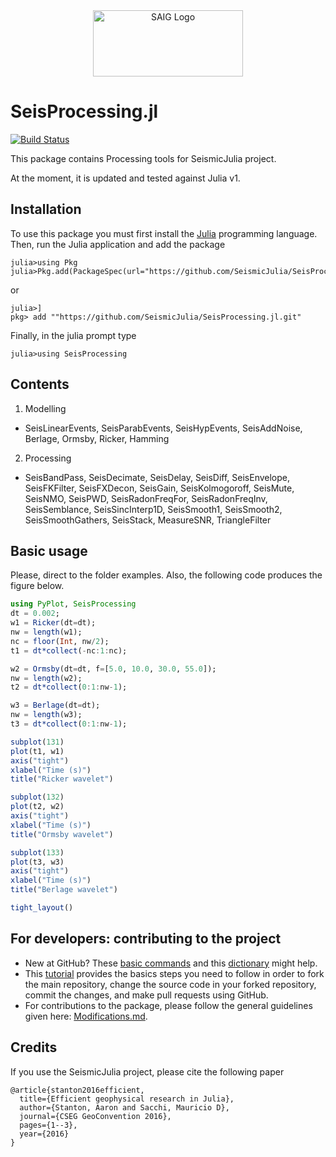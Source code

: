 <a name="logo"/>
<div align="center">
<a href="http://saig.physics.ualberta.ca/" target="_blank">
<img src="https://saig.physics.ualberta.ca/lib/tpl/dokuwiki/images/logo.png" alt="SAIG Logo" width="240" height="106"></img>
</a>
</div>

# SeisProcessing.jl

[![Build Status](https://travis-ci.com/SeismicJulia/SeisProcessing.jl.svg?branch=master)](https://travis-ci.com/SeismicJulia/SeisProcessing.jl)

This package contains Processing tools for SeismicJulia project.

At the moment, it is updated and tested against Julia v1.

## Installation

To use this package you must first install the [Julia](http://julialang.org/downloads/) programming language.
Then, run the Julia application and add the package
```
julia>using Pkg
julia>Pkg.add(PackageSpec(url="https://github.com/SeismicJulia/SeisProcessing.jl.git"))
```
or
```
julia>]
pkg> add ""https://github.com/SeismicJulia/SeisProcessing.jl.git"
```

Finally, in the julia prompt type
```
julia>using SeisProcessing
```

## Contents
1. Modelling
* SeisLinearEvents, SeisParabEvents, SeisHypEvents, SeisAddNoise, Berlage, Ormsby, Ricker, Hamming

2. Processing
* SeisBandPass, SeisDecimate, SeisDelay, SeisDiff, SeisEnvelope, SeisFKFilter, SeisFXDecon, SeisGain, SeisKolmogoroff, SeisMute, SeisNMO, SeisPWD, SeisRadonFreqFor, SeisRadonFreqInv, SeisSemblance, SeisSincInterp1D, SeisSmooth1, SeisSmooth2, SeisSmoothGathers, SeisStack, MeasureSNR, TriangleFilter


## Basic usage
Please, direct to the folder examples. 
Also, the following code produces the figure below.

```Julia
using PyPlot, SeisProcessing
dt = 0.002;
w1 = Ricker(dt=dt);
nw = length(w1);
nc = floor(Int, nw/2);
t1 = dt*collect(-nc:1:nc);

w2 = Ormsby(dt=dt, f=[5.0, 10.0, 30.0, 55.0]);
nw = length(w2);
t2 = dt*collect(0:1:nw-1);

w3 = Berlage(dt=dt);
nw = length(w3);
t3 = dt*collect(0:1:nw-1);

subplot(131)
plot(t1, w1)
axis("tight")
xlabel("Time (s)")
title("Ricker wavelet")

subplot(132)
plot(t2, w2)
axis("tight")
xlabel("Time (s)")
title("Ormsby wavelet")

subplot(133)
plot(t3, w3)
axis("tight")
xlabel("Time (s)")
title("Berlage wavelet")

tight_layout()

```

## For developers: contributing to the project

* New at GitHub? These [basic commands](http://seismic.physics.ualberta.ca/docs/git_basic_commands.pdf)
and this [dictionary](http://seismic.physics.ualberta.ca/docs/git_dictionary.pdf) might help.
* This [tutorial](http://seismic.physics.ualberta.ca/docs/develop_SeismicJulia.pdf) provides the basics
steps you need to follow in order to fork the main repository, change the source code in your forked
repository, commit the changes, and make pull requests using GitHub.
* For contributions to the package, please follow the general guidelines given here:
[Modifications.md](https://github.com/SeismicJulia/Seismic.jl/blob/master/Modifications.md).


## Credits


If you use the SeismicJulia project, please cite the following paper
```
@article{stanton2016efficient,
  title={Efficient geophysical research in Julia},
  author={Stanton, Aaron and Sacchi, Mauricio D},
  journal={CSEG GeoConvention 2016},
  pages={1--3},
  year={2016}
}
```
